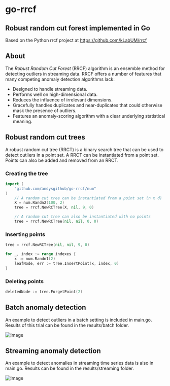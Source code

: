 # go-rrcf

## Robust random cut forest implemented in Go

Based on the Python rrcf project at https://github.com/kLabUM/rrcf

## About

The *Robust Random Cut Forest* (RRCF) algorithm is an ensemble method for detecting outliers in streaming data. RRCF offers a number of features that many competing anomaly detection algorithms lack:

- Designed to handle streaming data.
- Performs well on high-dimensional data.
- Reduces the influence of irrelevant dimensions.
- Gracefully handles duplicates and near-duplicates that could otherwise mask the presence of outliers.
- Features an anomaly-scoring algorithm with a clear underlying statistical meaning.

## Robust random cut trees

A robust random cut tree (RRCT) is a binary search tree that can be used to detect outliers in a point set. A RRCT can be instantiated from a point set. Points can also be added and removed from an RRCT.

### Creating the tree

```go
import (
	"github.com/andysgithub/go-rrcf/num"
)
    // A random cut tree can be instantiated from a point set (n x d)
	X = num.Randn2(100, 2)
	tree = rrcf.NewRCTree(X, nil, 9, 0)

    // A random cut tree can also be instantiated with no points
    tree = rrcf.NewRCTree(nil, nil, 0, 0)
```

### Inserting points

```go
tree = rrcf.NewRCTree(nil, nil, 9, 0)

for _, index := range indexes {
    x := num.Randn1(2)
    leafNode, err := tree.InsertPoint(x, index, 0)
}
```

### Deleting points

```go
deletedNode := tree.ForgetPoint(2)
```

## Batch anomaly detection

An example to detect outliers in a batch setting is included in main.go. Results of this trial can be found in the results/batch folder.

![Image](/home/andy/go/src/github.com/andysgithub/go-rrcf/results/batch/plot.png) 

## Streaming anomaly detection

An example to detect anomalies in streaming time series data is also in main.go. Results can be found in the results/streaming folder.

![Image](/home/andy/go/src/github.com/andysgithub/go-rrcf/results/streaming/plot.png) 